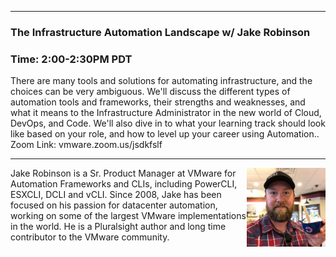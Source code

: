 <style>
  .wrapper {margin-top:75px;}
  header {top:20px!important;
  .session-wrapper{border:1px solid #36373b; border-radius:5px; padding:20px; background-color:##D3D3D3;}
  
</style>
<hr/>

### **The Infrastructure Automation Landscape w/ Jake Robinson**
### **Time: 2:00-2:30PM PDT**
<div class="session-wrapper">
There are many tools and solutions for automating infrastructure, and the choices can be very ambiguous. We'll discuss the different types of automation tools and frameworks, their strengths and weaknesses, and  what it means to the Infrastructure Administrator in the new world of Cloud, DevOps, and Code. We'll also dive in to what your learning track should look like based on your role, and how to level up your career using Automation..<br>
Zoom Link: vmware.zoom.us/jsdkfslf 
</div>

<hr/>
<img src="jake.jpg" alt="Jake Robinson" width="25%" align="right">
    
<p>Jake Robinson is a Sr. Product Manager at VMware for Automation Frameworks and CLIs, including PowerCLI, ESXCLI, DCLI and vCLI. Since 2008, Jake has been focused on his passion for datacenter automation, working on some of the largest VMware implementations in the world. He is a Pluralsight author and long time contributor to the VMware community.</p>




